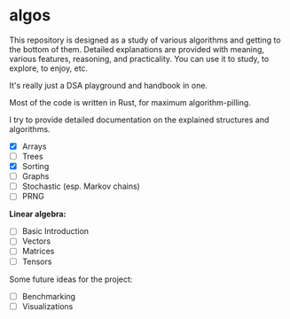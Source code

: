 # algos

This repository is designed as a study of various algorithms and getting to the bottom of them.
Detailed explanations are provided with meaning, various features, reasoning, and practicality.
You can use it to study, to explore, to enjoy, etc.

It's really just a DSA playground and handbook in one.

Most of the code is written in Rust, for maximum algorithm-pilling.

I try to provide detailed documentation on the explained structures and algorithms.

- [x] Arrays
- [ ] Trees
- [x] Sorting
- [ ] Graphs
- [ ] Stochastic (esp. Markov chains)
- [ ] PRNG

**Linear algebra:**

- [ ] Basic Introduction
- [ ] Vectors
- [ ] Matrices
- [ ] Tensors

Some future ideas for the project:

- [ ] Benchmarking
- [ ] Visualizations
